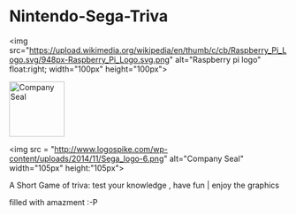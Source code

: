 # Nintendo-Sega-Triva

<img src="https://upload.wikimedia.org/wikipedia/en/thumb/c/cb/Raspberry_Pi_Logo.svg/948px-Raspberry_Pi_Logo.svg.png" alt="Raspberry pi logo" float:right; width="100px" height="100px">

<img src = "https://upload.wikimedia.org/wikipedia/commons/thumb/b/b6/Original_Nintendo_Seal_of_Quality_emblem.svg/2000px-Original_Nintendo_Seal_of_Quality_emblem.svg.png" alt="Company Seal" width="100px" height="100px">


<img src = "http://www.logospike.com/wp-content/uploads/2014/11/Sega_logo-6.png" alt="Company Seal" width="105px" height:"105px">

A Short Game of triva: test your knowledge , have fun | enjoy the graphics



filled with amazment :-P
